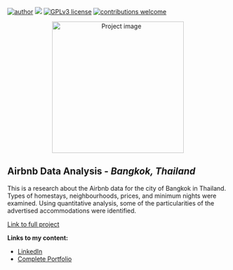 [![author](https://img.shields.io/badge/author-AmiltonFerreira-red.svg)](https://www.linkedin.com/in/amiltonferreirajr/) [![](https://img.shields.io/badge/python-3.7+-blue.svg)](https://www.python.org/downloads/release/python-365/) [![GPLv3 license](https://img.shields.io/badge/License-GPLv3-blue.svg)](http://perso.crans.org/besson/LICENSE.html) [![contributions welcome](https://img.shields.io/badge/contributions-welcome-brightgreen.svg?style=flat)](https://github.com/AmiltonFerreira/data_science/issues)

<p align="center">
  <img src="https://images.unsplash.com/photo-1523731407965-2430cd12f5e4?ixlib=rb-4.0.3&ixid=MnwxMjA3fDB8MHxwaG90by1wYWdlfHx8fGVufDB8fHx8&auto=format&fit=crop&w=1470&q=80" alt="Project image"height=300px >
</p>

## Airbnb Data Analysis - *Bangkok, Thailand*

This is a research about the Airbnb data for the city of Bangkok in Thailand. Types of homestays, neighbourhoods, prices, and minimum nights were examined. Using quantitative analysis, some of the particularities of the advertised accommodations were identified. 

[Link to full project](https://colab.research.google.com/github/AmiltonFerreira/airbnb/blob/main/Airbnb_Data_Analysis_Bangkok.ipynb)

**Links to my content:**
* [LinkedIn](https://www.linkedin.com/in/amiltonferreirajr/)
* [Complete Portfolio](https://github.com/AmiltonFerreira/data_science)
